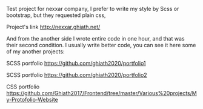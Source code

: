 Test project for nexxar company, I prefer to write my style by Scss or bootstrap, but they requested plain css, 

Project's link
http://nexxar.ghiath.net/

And from the another side I wrote entire code in one hour, and that was their second condition. 
I usually write better code, you can see it here some of my another projects: 

SCSS portfolio
https://github.com/ghiath2020/portfolio1

SCSS portfolio
https://github.com/ghiath2020/portfolio2

CSS portfolio
https://github.com/Ghiath2017/Frontend/tree/master/Various%20projects/My-Protofolio-Website


